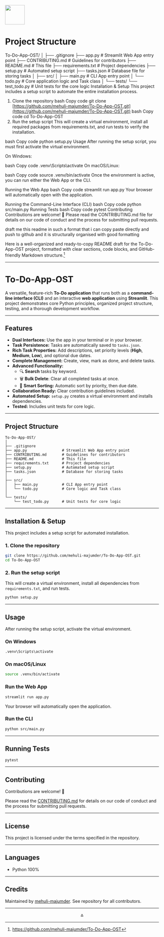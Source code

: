 <img src="https://r2cdn.perplexity.ai/pplx-full-logo-primary-dark%402x.png" style="height:64px;margin-right:32px"/>

# Project Structure

[](https://github.com/mehuli-majumder/To-Do-App-OST#project-structure)
To-Do-App-OST/
│
├── .gitignore
├── app.py              \# Streamlit Web App entry point
├── CONTRIBUTING.md     \# Guidelines for contributors
├── README.md           \# This file
├── requirements.txt    \# Project dependencies
├── setup.py            \# Automated setup script
├── tasks.json          \# Database file for storing tasks
│
├── src/
│   ├── main.py         \# CLI App entry point
│   └── todo.py         \# Core application logic and Task class
│
└── tests/
└── test_todo.py    \# Unit tests for the core logic
Installation \& Setup
This project includes a setup script to automate the entire installation process.

1. Clone the repository
bash
Copy code
git clone [https://github.com/mehuli-majumder/To-Do-App-OST.git](https://github.com/mehuli-majumder/To-Do-App-OST.git)
bash
Copy code
cd To-Do-App-OST
2. Run the setup script
This will create a virtual environment, install all required packages from requirements.txt, and run tests to verify the installation.

bash
Copy code
python setup.py
Usage
After running the setup script, you must first activate the virtual environment.

On Windows:

bash
Copy code
.venv\Scripts\activate
On macOS/Linux:

bash
Copy code
source .venv/bin/activate
Once the environment is active, you can run either the Web App or the CLI.

Running the Web App
bash
Copy code
streamlit run app.py
Your browser will automatically open with the application.

Running the Command-Line Interface (CLI)
bash
Copy code
python src/main.py
Running Tests
bash
Copy code
pytest
Contributing
Contributions are welcome! 🎉
Please read the CONTRIBUTING.md file for details on our code of conduct and the process for submitting pull requests.

draft me this readme in such a format that i can copy paste directly and push to github and it is structurally organised with good formatting

Here is a well-organized and ready-to-copy README draft for the To-Do-App-OST project, formatted with clear sections, code blocks, and GitHub-friendly Markdown structure.[^1]

***

# To-Do-App-OST

A versatile, feature-rich **To-Do application** that runs both as a **command-line interface (CLI)** and an interactive **web application** using **Streamlit**. This project demonstrates core Python principles, organized project structure, testing, and a thorough development workflow.

***

## Features

- **Dual Interfaces:** Use the app in your terminal or in your browser.
- **Task Persistence:** Tasks are automatically saved to `tasks.json`.
- **Rich Task Properties:** Add descriptions, set priority levels (**High**, **Medium**, **Low**), and optional due dates.
- **Complete Management:** Create, view, mark as done, and delete tasks.
- **Advanced Functionality:**
    - 🔍 **Search** tasks by keyword.
    - 🗑️ **Bulk Delete**: Clear all completed tasks at once.
    - 🧠 **Smart Sorting:** Automatic sort by priority, then due date.
- **Collaboration Ready:** Clear contribution guidelines included.
- **Automated Setup:** `setup.py` creates a virtual environment and installs dependencies.
- **Tested:** Includes unit tests for core logic.

***

## Project Structure

```plaintext
To-Do-App-OST/
│
├── .gitignore
├── app.py                # Streamlit Web App entry point
├── CONTRIBUTING.md       # Guidelines for contributors
├── README.md             # This file
├── requirements.txt      # Project dependencies
├── setup.py              # Automated setup script
├── tasks.json            # Database for storing tasks
│
├── src/
│   ├── main.py           # CLI App entry point
│   └── todo.py           # Core logic and Task class
│
└── tests/
    └── test_todo.py      # Unit tests for core logic
```


***

## Installation \& Setup

This project includes a setup script for automated installation.

### 1. Clone the repository

```bash
git clone https://github.com/mehuli-majumder/To-Do-App-OST.git
cd To-Do-App-OST
```


### 2. Run the setup script

This will create a virtual environment, install all dependencies from `requirements.txt`, and run tests.

```bash
python setup.py
```


***

## Usage

After running the setup script, activate the virtual environment.

### On Windows

```bash
.venv\Scripts\activate
```


### On macOS/Linux

```bash
source .venv/bin/activate
```


### Run the Web App

```bash
streamlit run app.py
```

Your browser will automatically open the application.

### Run the CLI

```bash
python src/main.py
```


***

## Running Tests

```bash
pytest
```


***

## Contributing

Contributions are welcome! 🎉

Please read the [CONTRIBUTING.md](CONTRIBUTING.md) for details on our code of conduct and the process for submitting pull requests.

***

## License

This project is licensed under the terms specified in the repository.

***

## Languages

- Python 100%

***

## Credits

Maintained by [mehuli-majumder](https://github.com/mehuli-majumder). See repository for all contributors.

---

<div align="center">⁂</div>

[^1]: https://github.com/mehuli-majumder/To-Do-App-OST


